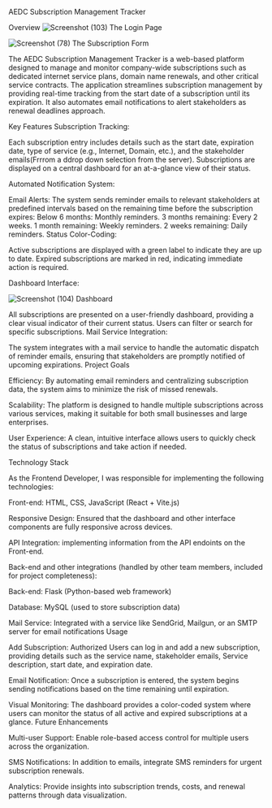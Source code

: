 AEDC Subscription Management Tracker

Overview
![Screenshot (103)](https://github.com/user-attachments/assets/81076912-8d4f-4b39-afc2-f1a017fe7c3e)
The Login Page

![Screenshot (78)](https://github.com/user-attachments/assets/c58f70e7-2955-4e59-8c07-a2333befd05d)
The Subscription Form

The AEDC Subscription Management Tracker is a web-based platform designed to manage and monitor company-wide subscriptions such as dedicated internet service plans, domain name renewals, and other critical service contracts. The application streamlines subscription management by providing real-time tracking from the start date of a subscription until its expiration. It also automates email notifications to alert stakeholders as renewal deadlines approach.

Key Features
Subscription Tracking:

Each subscription entry includes details such as the start date, expiration date, type of service (e.g., Internet, Domain, etc.), and the stakeholder emails(Frrrom a ddrop down selection from the server).
Subscriptions are displayed on a central dashboard for an at-a-glance view of their status.

Automated Notification System:

Email Alerts: The system sends reminder emails to relevant stakeholders at predefined intervals based on the remaining time before the subscription expires:
Below 6 months: Monthly reminders.
3 months remaining: Every 2 weeks.
1 month remaining: Weekly reminders.
2 weeks remaining: Daily reminders.
Status Color-Coding:

Active subscriptions are displayed with a green label to indicate they are up to date.
Expired subscriptions are marked in red, indicating immediate action is required.


Dashboard Interface:

![Screenshot (104)](https://github.com/user-attachments/assets/79da2cb9-70d0-418e-a04e-3af7efa5d565)
Dashboard

All subscriptions are presented on a user-friendly dashboard, providing a clear visual indicator of their current status. Users can filter or search for specific subscriptions.
Mail Service Integration:

The system integrates with a mail service to handle the automatic dispatch of reminder emails, ensuring that stakeholders are promptly notified of upcoming expirations.
Project Goals

Efficiency: By automating email reminders and centralizing subscription data, the system aims to minimize the risk of missed renewals.

Scalability: The platform is designed to handle multiple subscriptions across various services, making it suitable for both small businesses and large enterprises.

User Experience: A clean, intuitive interface allows users to quickly check the status of subscriptions and take action if needed.


Technology Stack

As the Frontend Developer, I was responsible for implementing the following technologies:

Front-end: HTML, CSS, JavaScript (React + Vite.js)

Responsive Design: Ensured that the dashboard and other interface components are fully responsive across devices.

API Integration: implementing information from the API endoints on the Front-end.



Back-end and other integrations (handled by other team members, included for project completeness):

Back-end: Flask (Python-based web framework)

Database: MySQL (used to store subscription data)

Mail Service: Integrated with a service like SendGrid, Mailgun, or an SMTP server for email notifications
Usage

Add Subscription: Authorized Users can log in and add a new subscription, providing details such as the service name, stakeholder emails, Service description, start date, and expiration date.

Email Notification: Once a subscription is entered, the system begins sending notifications based on the time remaining until expiration.

Visual Monitoring: The dashboard provides a color-coded system where users can monitor the status of all active and expired subscriptions at a glance.
Future Enhancements

Multi-user Support: Enable role-based access control for multiple users across the organization.

SMS Notifications: In addition to emails, integrate SMS reminders for urgent subscription renewals.

Analytics: Provide insights into subscription trends, costs, and renewal patterns through data visualization.
